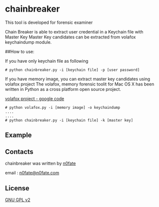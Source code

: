chainbreaker
============

This tool is developed for forensic examiner

Chain Breaker is able to extract user credential in a Keychain file with Master Key
Master Key candidates can be extracted from volafox keychaindump module.

##How to use:

If you have only keychain file as following

    # python chainbreaker.py -i [keychain file] -p [user password]

If you have memory image, you can extract master key candidates using volafox project
The volafox, memory forensic toolit for Mac OS X has been written in Python as a cross platform open source project.

[volafox project - google code](http://code.google.com/volafox/)

    # python volafox.py -i [memory image] -o keychaindump
    ....
    ....
    # python chainbreaker.py -i [keychain file] -k [master key]


## Example


## Contacts

chainbreaker was written by [n0fate](http://twitter.com/n0fate)

email : n0fate@n0fate.com

## License
[GNU GPL v2](http://www.gnu.org/licenses/old-licenses/gpl-2.0.html)
